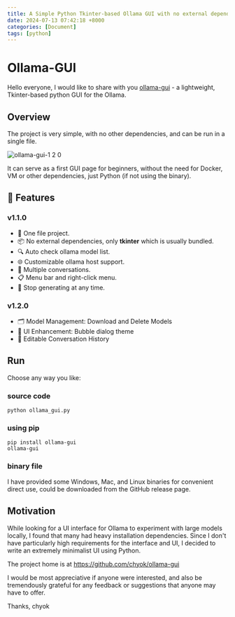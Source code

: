```yaml
---
title: A Simple Python Tkinter-based Ollama GUI with no external dependencies
date: 2024-07-13 07:42:18 +8000
categories: [Document]
tags: [python]
---
```


# Ollama-GUI

Hello everyone, I would like to share with you [ollama-gui](https://github.com/chyok/ollama-gui) - a lightweight, Tkinter-based python GUI for the Ollama.

## Overview

The project is very simple, with no other dependencies, and can be run in a single file.

![ollama-gui-1 2 0](https://github.com/user-attachments/assets/a4bb979b-68a4-4062-b484-7542f2a866e0)


It can serve as a first GUI page for beginners, without the need for Docker, VM or other dependencies, just Python (if not using the binary).


## 🚀 Features
### v1.1.0
+ 📁 One file project.
+ 📦 No external dependencies, only **tkinter** which is usually bundled.
+ 🔍 Auto check ollama model list.
+ 🌐 Customizable ollama host support.
+ 💬 Multiple conversations.
+ 📋 Menu bar and right-click menu.
+ 🛑 Stop generating at any time.

### v1.2.0
+ 🗂️ Model Management: Download and Delete Models
+ 🎨 UI Enhancement: Bubble dialog theme
+ 📝 Editable Conversation History

## Run
Choose any way you like:

### source code

```
python ollama_gui.py
```

### using pip

```
pip install ollama-gui
ollama-gui
```

### binary file
I have provided some Windows, Mac, and Linux binaries for convenient direct use, could be downloaded from the GitHub release page.

## Motivation

While looking for a UI interface for Ollama to experiment with large models locally, I found that many had heavy installation dependencies. Since I don't have particularly high requirements for the interface and UI, I decided to write an extremely minimalist UI using Python.

The project home is at https://github.com/chyok/ollama-gui

I would be most appreciative if anyone were interested, and also be tremendously grateful for any feedback or suggestions that anyone may have to offer.

Thanks,
chyok




